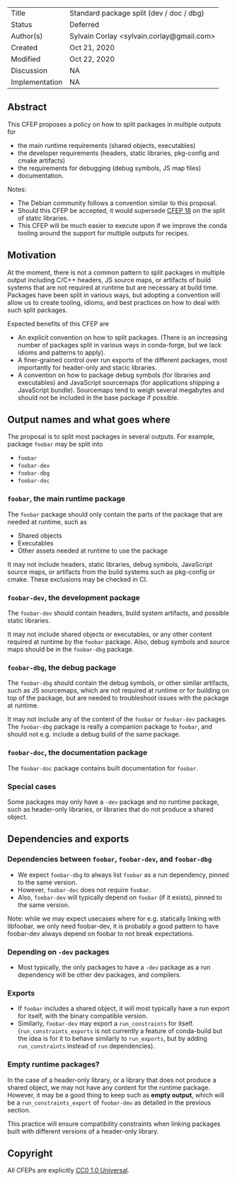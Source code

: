 
<table>
<tr><td> Title </td><td> Standard package split (dev / doc / dbg) </td>
<tr><td> Status </td><td> Deferred </td></tr>
<tr><td> Author(s) </td><td> Sylvain Corlay &lt;sylvain.corlay@gmail.com&gt;</td></tr>
<tr><td> Created </td><td> Oct 21, 2020</td></tr>
<tr><td> Modified </td><td> Oct 22, 2020</td></tr>
<tr><td> Discussion </td><td> NA </td></tr>
<tr><td> Implementation </td><td> NA </td></tr>
</table>

## Abstract

This CFEP proposes a policy on how to split packages in multiple outputs for

 - the main runtime requirements (shared objects, executables)
 - the developer requirements (headers, static libraries, pkg-config and cmake artifacts)
 - the requirements for debugging (debug symbols, JS map files)
 - documentation.

Notes:

 - The Debian community follows a convention similar to this proposal.
 - Should this CFEP be accepted, it would supersede [CFEP 18](https://github.com/conda-forge/cfep/blob/master/cfep-18.md) on the split of static libraries.
 - This CFEP will be much easier to execute upon if we improve the conda tooling around the support for multiple outputs for recipes.

## Motivation

At the moment, there is not a common pattern to split packages in multiple output including C/C++ headers, JS source maps, or artifacts of build systems that are not required at runtime but are necessary at build time. Packages have been split in various ways, but adopting a convention will allow us to create tooling, idioms, and best practices on how to deal with such split packages.

Expected benefits of this CFEP are

 - An explicit convention on how to split packages. (There is an increasing number of packages split in various ways in conda-forge, but we lack idioms and patterns to apply).
 - A finer-grained control over run exports of the different packages, most importantly for header-only and stacic libraries.
 - A convention on how to package debug symbols (for libraries and executables) and JavaScript sourcemaps (for applications shipping a JavaScript bundle). Sourcemaps tend to weigh several megabytes and should not be included in the base package if possible.

## Output names and what goes where

The proposal is to split most packages in several outputs. For example, package `foobar` may be split into

 - `foobar`
 - `foobar-dev`
 - `foobar-dbg`
 - `foobar-doc`

### `foobar`, the main runtime package

The `foobar` package should only contain the parts of the package that are needed at runtime, such as 

 - Shared objects
 - Executables
 - Other assets needed at runtime to use the package

It may not include headers, static libraries, debug symbols, JavaScript source maps, or artifacts from the build systems such as pkg-config or cmake. These exclusions may be checked in CI.

### `foobar-dev`, the development package

The `foobar-dev` should contain headers, build system artifacts, and possible static libraries.

It may not include shared objects or executables, or any other content required at runtime by the `foobar` package.
Also, debug symbols and source maps should be in the `foobar-dbg` package.

### `foobar-dbg`, the debug package

The `foobar-dbg` should contain the debug symbols, or other similar artifacts, such as JS sourcemaps, which are not required at runtime or for building on top of the package, but are needed to troubleshoot issues with the package at runtime.

It may not include any of the content of the `foobar` or `foobar-dev` packages. The `foobar-dbg` package is really a companion package to `foobar`, and should not e.g. include a debug build of the same package.

### `foobar-doc`, the documentation package

The `foobar-doc` package contains built documentation for `foobar`.

### Special cases

Some packages may only have a `-dev` package and no runtime package, such as header-only libraries, or libraries that do not produce a shared object.

## Dependencies and exports

### Dependencies between `foobar`, `foobar-dev`, and `foobar-dbg`

 - We expect `foobar-dbg` to always list `foobar` as a run dependency, pinned to the same version.
 - However, `foobar-doc` does not require `foobar`.
 - Also, `foobar-dev` will typically depend on `foobar` (if it exists), pinned to the same version.

Note: while we may expect usecases where for e.g. statically linking with libfoobar, we only need foobar-dev, it is probably a good pattern to have foobar-dev always depend on foobar to not break expectations.

### Depending on `-dev` packages

 - Most typically, the only packages to have a `-dev` package as a run dependency will be other dev packages, and compilers.

### Exports

 - If `foobar` includes a shared object, it will most typically have a run export for itself, with the binary compatible version.
 - Similarly, `foobar-dev` may export a `run_constraints` for itself. (`run_constraints_exports` is not currently a feature of conda-build but the idea is for it to behave similarly to `run_exports`, but by adding `run_constraints` instead of `run` dependencies).

### Empty runtime packages?

In the case of a header-only library, or a library that does not produce a shared object, we may not have any content for the runtime package. However, it may be a good thing to keep such as **empty output**, which will be a `run_constraints_export` of `foobar-dev` as detailed in the previous section.

This practice will ensure compatibility constraints when linking packages built with different versions of a header-only library.

## Copyright

All CFEPs are explicitly [CC0 1.0 Universal](https://creativecommons.org/publicdomain/zero/1.0/).
